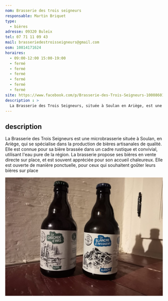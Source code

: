 ```yaml
---
nom: Brasserie des trois seigneurs
responsable: Martin Briquet
type: 
  - bières
adresse: 09320 Buleix
tel: 07 71 11 09 43
mail: brasseriedestroisseigneurs@gmail.com
osm: 10814171624
horaires:
  - 09:00-12:00 15:00-19:00
  - fermé
  - fermé
  - fermé
  - fermé
  - fermé
  - fermé
site: https://www.facebook.com/p/Brasserie-des-Trois-Seigneurs-100086017626425/
description : >
  La Brasserie des Trois Seigneurs, située à Soulan en Ariège, est une microbrasserie artisanale connue pour ses bières de qualité et son accueil chaleureux. Les bières sont produites dans un cadre rustique avec de l'eau pure de la région, et disponibles en vente directe sur place.
---
```


## description

La Brasserie des Trois Seigneurs est une microbrasserie située à Soulan, en Ariège, qui se spécialise dans la production de bières artisanales de qualité. Elle est connue pour sa bière brassée dans un cadre rustique et convivial, utilisant l'eau pure de la région. La brasserie propose ses bières en vente directe sur place, et est souvent appréciée pour son accueil chaleureux. Elle est ouverte de manière ponctuelle, pour ceux qui souhaitent goûter leurs bières sur place

![Brasserie des 3 seigneurs](./media/brasserie-des-3-seigneurs.jpg)
